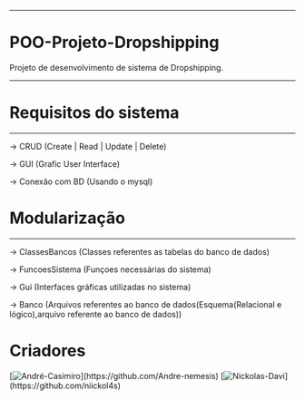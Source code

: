 -------------------------------------------------------

# POO-Projeto-Dropshipping
Projeto de desenvolvimento de sistema de Dropshipping.

-------------------------------------------------------

# Requisitos do sistema
-------------------------------------------------------
-> CRUD (Create | Read | Update | Delete)  

-> GUI (Grafic User Interface)  

-> Conexão com BD (Usando o mysql)  


# Modularização
-------------------------------------------------------
-> ClassesBancos (Classes referentes as tabelas do banco de dados)  

-> FuncoesSistema (Funçoes necessárias do sistema)  

-> Gui (Interfaces gráficas utilizadas no sistema)  

-> Banco (Arquivos referentes ao banco de dados(Esquema(Relacional e lógico),arquivo referente ao banco de dados))  


# Criadores
[![André-Casimiro]([https://icons8.com/icon/k54TXBViMvmF/samurai](https://github.com/Andre-nemesis/TRABALHOJUSSARA/blob/main/icons8-samurai-67.png))](https://github.com/Andre-nemesis)
[![Nickolas-Davi]([https://icons8.com/icon/15175/rocket](https://github.com/Andre-nemesis/TRABALHOJUSSARA/blob/main/icons8-rocket-48.png)https://github.com/Andre-nemesis/TRABALHOJUSSARA/blob/main/icons8-rocket-48.png)](https://github.com/niickol4s)

